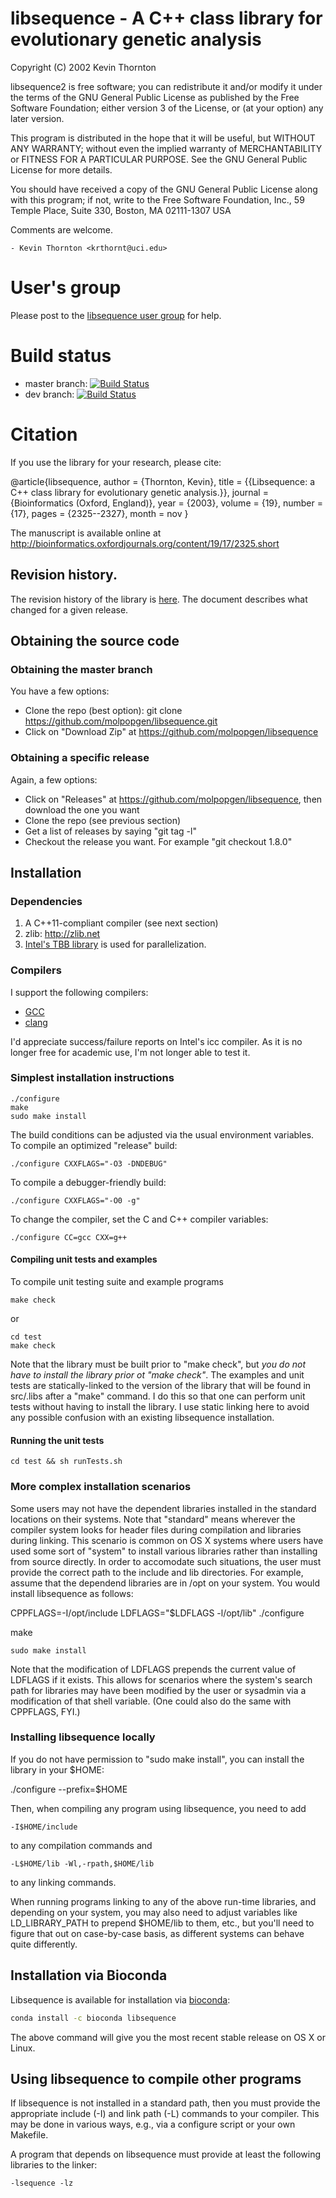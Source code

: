 # libsequence - A C++ class library for evolutionary genetic analysis



  Copyright (C) 2002 Kevin Thornton

  libsequence2 is free software; you can redistribute it and/or modify
  it under the terms of the GNU General Public License as published by
  the Free Software Foundation; either version 3 of the License, or
  (at your option) any later version.

  This program is distributed in the hope that it will be useful,
  but WITHOUT ANY WARRANTY; without even the implied warranty of
  MERCHANTABILITY or FITNESS FOR A PARTICULAR PURPOSE.  See the
  GNU General Public License for more details.

  You should have received a copy of the GNU General Public License
  along with this program; if not, write to the Free Software
  Foundation, Inc., 59 Temple Place, Suite 330, Boston, MA  02111-1307  USA

Comments are welcome.

	- Kevin Thornton <krthornt@uci.edu>

# User's group

Please post to the [libsequence user group](https://groups.google.com/forum/#!forum/libsequence-users) for help.

# Build status

* master branch: [![Build Status](https://travis-ci.org/molpopgen/libsequence.svg?branch=master)](https://travis-ci.org/molpopgen/libsequence)
* dev branch: [![Build Status](https://travis-ci.org/molpopgen/libsequence.svg?branch=dev)](https://travis-ci.org/molpopgen/libsequence)


# Citation

If you use the library for your research, please cite:

@article{libsequence,
author = {Thornton, Kevin},
title = {{Libsequence: a C++ class library for evolutionary genetic analysis.}},
journal = {Bioinformatics (Oxford, England)},
year = {2003},
volume = {19},
number = {17},
pages = {2325--2327},
month = nov
}

The manuscript is available online at http://bioinformatics.oxfordjournals.org/content/19/17/2325.short

## Revision history.

The revision history of the library is [here](REVISION_HISTORY.md).  The document describes what changed for a given release.

## Obtaining the source code

### Obtaining the master branch
You have a few options:

* Clone the repo (best option): git clone https://github.com/molpopgen/libsequence.git
* Click on "Download Zip" at https://github.com/molpopgen/libsequence


### Obtaining a specific release
Again, a few options:

* Click on "Releases" at https://github.com/molpopgen/libsequence, then download the one you want
* Clone the repo (see previous section)
* Get a list of releases by saying "git tag -l"
* Checkout the release you want.  For example "git checkout 1.8.0"

## Installation

### Dependencies

1. A C++11-compliant compiler (see next section)
2. zlib: http://zlib.net
3. [Intel's TBB library](http://threadbuildingblocks.org) is used for parallelization.

### Compilers

I support the following compilers:

* [GCC](http://gcc.gnu.org)
* [clang](http://clang.llvm.org)

I'd appreciate success/failure reports on Intel's icc compiler. As it is no longer free for academic use, I'm not longer
able to test it.

### Simplest installation instructions

~~~
./configure
make
sudo make install
~~~

The build conditions can be adjusted via the usual environment variables.  To compile an optimized "release" build:

~~~
./configure CXXFLAGS="-O3 -DNDEBUG"
~~~

To compile a debugger-friendly build:

~~~
./configure CXXFLAGS="-O0 -g"
~~~

To change the compiler, set the C and C++ compiler variables:

~~~
./configure CC=gcc CXX=g++
~~~

#### Compiling unit tests and examples

To compile unit testing suite and example programs

~~~
make check
~~~

or

~~~
cd test
make check
~~~

Note that the library must be built prior to "make check", but _you do not have to install the library prior ot "make check"_.  The examples and unit tests are statically-linked to the version of the library that will be found in src/.libs after a "make" command.  I do this so that one can perform unit tests without having to install the library.  I use static linking here to avoid any possible confusion with an existing libsequence installation.

#### Running the unit tests

~~~
cd test && sh runTests.sh
~~~

### More complex installation scenarios

Some users may not have the dependent libraries installed in the standard locations on their systems.  Note that "standard" means wherever the compiler system looks for header files during compilation and libraries during linking.  This scenario is common on OS X systems where users have used some sort of "system" to install various libraries rather than installing from source directly.  In order to accomodate such situations, the user must provide the correct path to the include and lib directories.  For example, assume that the dependend libraries are in /opt on your system.  You would install libsequence as follows:

CPPFLAGS=-I/opt/include LDFLAGS="$LDFLAGS -l/opt/lib" ./configure

make

~~~
sudo make install
~~~

Note that the modification of LDFLAGS prepends the current value of LDFLAGS if it exists.  This allows for scenarios where the system's search path for libraries may have been modified by the user or sysadmin via a modification of that shell variable.  (One could also do the same with CPPFLAGS, FYI.)

### Installing libsequence locally

If you do not have permission to "sudo make install", you can install the library in your $HOME:

./configure --prefix=$HOME

Then, when compiling any program using libsequence, you need to add

~~~
-I$HOME/include
~~~
to any compilation commands and

~~~
-L$HOME/lib -Wl,-rpath,$HOME/lib
~~~

to any linking commands.

When running programs linking to any of the above run-time libraries, and depending on your system, you may also need to adjust variables like LD_LIBRARY_PATH to prepend $HOME/lib to them, etc., but you'll need to figure that out on case-by-case basis, as different systems can behave quite differently.

## Installation via Bioconda

Libsequence is available for installation via [bioconda](https://bioconda.github.io/):

```sh
conda install -c bioconda libsequence
```

The above command will give you the most recent stable release on OS X or Linux.

## Using libsequence to compile other programs

If libsequence is not installed in a standard path, then you must provide the appropriate include (-I) and link path (-L) commands to your compiler.  This may be done in various ways, e.g., via a configure script or your own Makefile.

A program that depends on libsequence must provide at least the following libraries to the linker:

~~~
-lsequence -lz 
~~~
